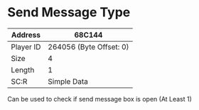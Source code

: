 #  Send Message Type
Address   | 68C144
----------|-------------
Player ID | 264056 (Byte Offset: 0)
Size 	  | 4
Length 	  | 1
SC:R      | Simple Data

Can be used to check if send message box is open (At Least 1)
